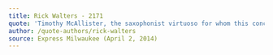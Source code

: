 ```yaml
---
title: Rick Walters - 2171
quote: 'Timothy McAllister, the saxophonist virtuoso for whom this concerto was written, performed with amazing fluency, combining crisp rhythmic energy with infectious, stylish phrasing. Jazz influences, appropriate to the instrument, are often just below the surface. Moody sections, reminiscent of a film noir score, are particularly effective. This is certainly one of the most original and successful concertos written for any instrument in recent decades.'
author: /quote-authors/rick-walters
source: Express Milwaukee (April 2, 2014)
---
```

